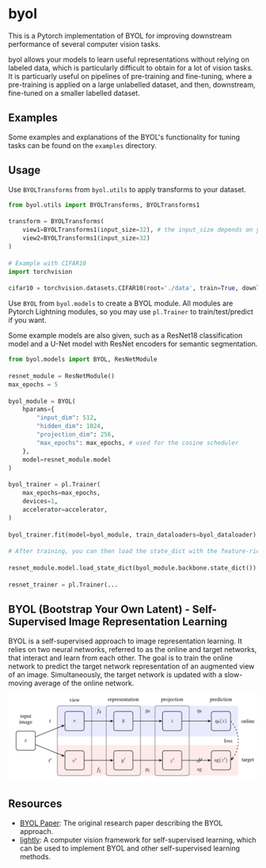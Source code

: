 # byol

This is a Pytorch implementation of BYOL for improving downstream performance of several computer vision tasks.

byol allows your models to learn useful representations without relying on labeled data, which is particularly difficult to obtain for a lot of vision tasks. It is particuarly useful on pipelines of pre-training and fine-tuning, where a pre-training is applied on a large unlabelled dataset, and then, downstream, fine-tuned on a smaller labelled dataset.

## Examples

Some examples and explanations of the BYOL's functionality for tuning tasks can be found on the `examples` directory.

## Usage

Use  `BYOLTransforms` from `byol.utils` to apply transforms to your dataset.
```python
from byol.utils import BYOLTransforms, BYOLTransforms1

transform = BYOLTransforms(
    view1=BYOLTransforms1(input_size=32), # the input_size depends on your data
    view2=BYOLTransforms1(input_size=32)
)

# Example with CIFAR10
import torchvision

cifar10 = torchvision.datasets.CIFAR10(root='./data', train=True, download=True, transform=transform)
```

Use `BYOL` from `byol.models` to create a BYOL module. All modules are Pytorch Lightning modules, so you may use `pl.Trainer` to train/test/predict if you want. 

Some example models are also given, such as a ResNet18 classification model and a U-Net model with ResNet encoders for semantic segmentation.

```python
from byol.models import BYOL, ResNetModule

resnet_module = ResNetModule()
max_epochs = 5

byol_module = BYOL(
    hparams={
        "input_dim": 512,
        "hidden_dim": 1024,
        "projection_dim": 256,
        "max_epochs": max_epochs, # used for the cosine scheduler
    },
    model=resnet_module.model
)

byol_trainer = pl.Trainer(
    max_epochs=max_epochs,
    devices=1,
    accelerator=accelerator,
)

byol_trainer.fit(model=byol_module, train_dataloaders=byol_dataloader)

# After training, you can then load the state_dict with the feature-rich weights and continue to fine-tuning

resnet_module.model.load_state_dict(byol_module.backbone.state_dict())

resnet_trainer = pl.Trainer(...
```

## BYOL (Bootstrap Your Own Latent) - Self-Supervised Image Representation Learning

BYOL is a self-supervised approach to image representation learning. It relies on two neural networks, referred to as the online and target networks, that interact and learn from each other. The goal is to train the online network to predict the target network representation of an augmented view of an image. Simultaneously, the target network is updated with a slow-moving average of the online network.

![BYOL Archictecture](examples/images/byol_architecture.png)

## Resources

- [BYOL Paper](https://arxiv.org/abs/2006.07733): The original research paper describing the BYOL approach.
- [lightly](https://github.com/lightly-ai/lightly): A computer vision framework for self-supervised learning, which can be used to implement BYOL and other self-supervised learning methods.


